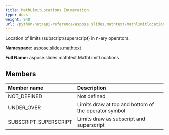 ```yaml
---
title: MathLimitLocations Enumeration
type: docs
weight: 940
url: /python-net/api-reference/aspose.slides.mathtext/mathlimitlocations/
---
```


Location of limits (subscript/superscript) in n-ary operators.

**Namespace:** [aspose.slides.mathtext](/slides/python-net/api-reference/aspose.slides.mathtext/)

**Full Name:** aspose.slides.mathtext.MathLimitLocations



## **Members**
|**Member name**|**Description**|
| :- | :- |
|NOT_DEFINED|Not defined|
|UNDER_OVER|Limits draw at top and bottom of the operator symbol|
|SUBSCRIPT_SUPERSCRIPT|Limits draw as subscript and superscript|
